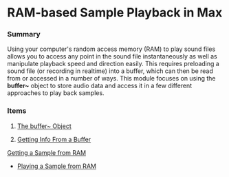 # RAM-based Sample Playback in Max

### Summary

Using your computer's random access memory (RAM) to play sound files allows you to access any point in the sound file instantaneously as well as manipulate playback speed and direction easily. This requires preloading a sound file (or recording in realtime) into a buffer, which can then be read from or accessed in a number of ways. This module focuses on using the **buffer~** object to store audio data and access it in a few different approaches to play back samples.

### Items

1. [The buffer~ Object](1.The-buffer~-Object.html)

2. [Getting Info From a Buffer](2.Getting-Info-From-a-Buffer.html)

 [Getting a Sample from RAM](3.Getting-a-Sample-from-RAM.html)

* [Playing a Sample from RAM](4.Playing-a-Sample-from-RAM.html)
